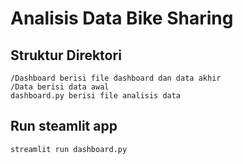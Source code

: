 # Analisis Data Bike Sharing



## Struktur Direktori
```
/Dashboard berisi file dashboard dan data akhir
/Data berisi data awal
dashboard.py berisi file analisis data
```
## Run steamlit app
```
streamlit run dashboard.py
```
